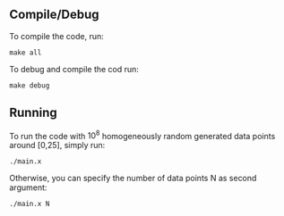 ## Compile/Debug
To compile the code, run:

`make all`

To debug and compile the cod run:

`make debug`

## Running 
To run the code with $10^8$ homogeneously random generated data points around [0,25], simply run:

`./main.x`

Otherwise, you can specify the number of data points N as second argument:

`./main.x N`